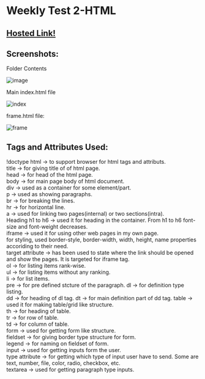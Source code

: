 # Weekly Test 2-HTML

## [Hosted Link!](https://hsc92180.github.io/Geekster_Assignment/Weekly%20Test%202%20-%20HTML/index.html)

## Screenshots:

Folder Contents<br>

![image](https://github.com/hsc92180/Geekster_Assignment/assets/68774484/9906d463-f23a-410c-aefe-6959ed919dfe)

Main index.html file<br>

![index](https://github.com/hsc92180/Geekster_Assignment/assets/68774484/0a1ad112-b857-4e49-accf-391bf4556168)

frame.html file:<br>

![frame](https://github.com/hsc92180/Geekster_Assignment/assets/68774484/8a49a692-24fb-4b63-877c-8f79baf05462)

## Tags and Attributes Used:

!doctype html -> to support browser for html tags and attributs. <br>
title -> for giving title of of html page. <br>
head -> for head of the html page. <br>
body -> for main page body of html document. <br>
div -> used as a container for some element/part. <br>
p -> used as showing paragraphs. <br>
br -> for breaking the lines. <br>
hr -> for horizontal line. <br>
a -> used for linking two pages(internal) or two sections(intra).<br>
Heading h1 to h6 -> used it for heading in the container. From h1 to h6 font-size and font-weight decreases.<br>
iframe -> used it for using other web pages in my own page. <br>
for styling, used border-style, border-width, width, height, name properties accoriding to their need.<br>
target attribute -> has been used to state where the link should be opened and show the pages. It is targeted for iframe tag. <br>
ol -> for listing items rank-wise. <br>
ul -> for listing items without any ranking. <br>
li -> for list items. <br>
pre -> for pre defined stcture of the paragraph.
dl -> for definition type listing. <br>
dd ->  for heading of dl tag.
dt -> for main definition part of dd tag.
table -> used it for making table/grid like structure. <br>
th -> for heading of table. <br>
tr -> for row of table. <br>
td -> for column of table. <br>
form -> used for getting form like structure.<br>
fieldset -> for giving border type structure for form.<br>
legend -> for naming on fieldset of form.<br>
input -> used for getting inputs form the user.<br>
type attribute -> for getting which type of input user have to send. Some are text, number, file, color, radio,  checkbox, etc.<br>
textarea -> used for getting paragraph type inputs.<br>
